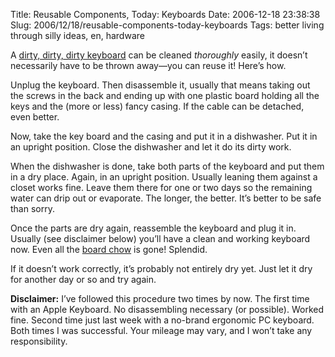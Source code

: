 Title: Reusable Components, Today: Keyboards
Date: 2006-12-18 23:38:38
Slug: 2006/12/18/reusable-components-today-keyboards
Tags: better living through silly ideas, en, hardware


A [dirty, dirty, dirty keyboard][1] can be cleaned _thoroughly_ easily, it
doesn’t necessarily have to be thrown away—you can reuse it! Here’s how.

Unplug the keyboard. Then disassemble it, usually that means taking out the
screws in the back and ending up with one plastic board holding all the keys
and the (more or less) fancy casing. If the cable can be detached, even
better.

Now, take the key board and the casing and put it in a dishwasher. Put it in
an upright position. Close the dishwasher and let it do its dirty work.

When the dishwasher is done, take both parts of the keyboard and put them in a
dry place. Again, in an upright position. Usually leaning them against a
closet works fine. Leave them there for one or two days so the remaining water
can drip out or evaporate. The longer, the better. It’s better to be safe than
sorry.

Once the parts are dry again, reassemble the keyboard and plug it in. Usually
(see disclaimer below) you’ll have a clean and working keyboard now. Even all
the [board chow][2] is gone! Splendid.

If it doesn’t work correctly, it’s probably not entirely dry yet. Just let it
dry for another day or so and try again.

**Disclaimer:** I’ve followed this procedure two times by now. The first time with an Apple Keyboard. No disassembling necessary (or possible). Worked fine. Second time just last week with a no-brand ergonomic PC keyboard. Both times I was successful. Your mileage may vary, and I won’t take any responsibility.

   [1]: http://content.techrepublic.com.com/2348-10877_11-5911196-17.html
   [2]: http://www.inktank.com/AT/index.cfm?nav=220
